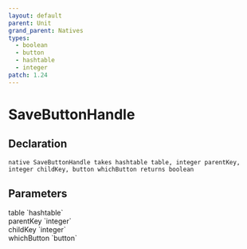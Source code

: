 ```yaml
---
layout: default
parent: Unit
grand_parent: Natives
types:
  - boolean
  - button
  - hashtable
  - integer
patch: 1.24
---
```


# SaveButtonHandle

## Declaration

```
native SaveButtonHandle takes hashtable table, integer parentKey, integer childKey, button whichButton returns boolean
```

## Parameters
<dl>
  <dt>table `hashtable`</dt>
  <dd></dd>

  <dt>parentKey `integer`</dt>
  <dd></dd>

  <dt>childKey `integer`</dt>
  <dd></dd>

  <dt>whichButton `button`</dt>
  <dd></dd>
</dl>